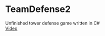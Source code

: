 # TeamDefense2
Unfinished tower defense game written in C#  
[Video](https://www.youtube.com/watch?v=fkQT2tmIeyg)
